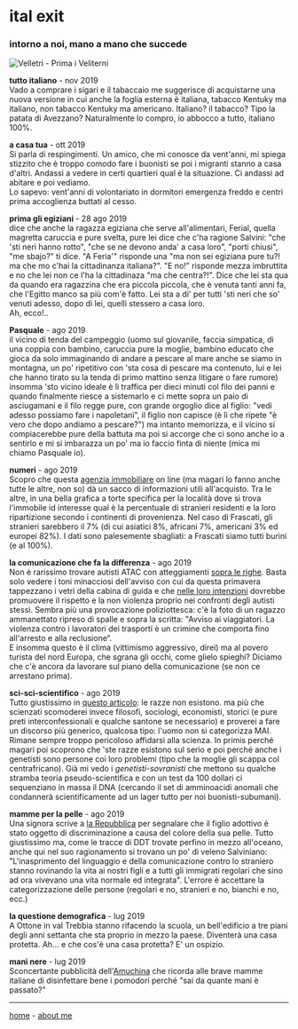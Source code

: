 # ital exit  

### intorno a noi, mano a mano che succede  

![](http://cacioman.updog.co/pic/ns-italexit-primaivelitaerni.png "Velletri - Prima i  Veliterni")  

**tutto italiano**  - nov 2019  
Vado a comprare i sigari e il tabaccaio me suggerisce di acquistarne una nuova versione in cui anche la foglia esterna è italiana, tabacco Kentuky ma italiano, non tabacco Kentuky ma americano. Italiano? il tabacco? Tipo la patata di Avezzano? Naturalmente lo compro, io abbocco a tutto, italiano 100%.  
 
**a casa tua**  - ott 2019  
Si parla di respingimenti. Un amico, che mi conosce da vent'anni, mi spiega stizzito che è troppo comodo fare i buonisti se poi i migranti stanno a casa d'altri. Andassi a vedere in certi quartieri qual è la situazione. Ci andassi ad abitare e poi vediamo.  
Lo sapevo: vent'anni di volontariato in dormitori emergenza freddo e centri prima accoglienza buttati al cesso.    

**prima gli egiziani** - 28 ago 2019  
dice che anche la ragazza egiziana che serve all'alimentari, Ferial, quella magretta caruccia e pure svelta, pure lei dice che c'ha ragione Salvini: "che 'sti neri hanno rotto", "che se ne devono anda' a casa loro", "porti chiusi", "me sbajo?" ti dice. "A Feria'" risponde una "ma non sei egiziana pure tu?! ma che mo c'hai la cittadinanza italiana?". "E no!" risponde mezza imbruttita e no che lei non ce l'ha la cittadinaza "ma che centra?!". Dice che lei sta qua da quando era ragazzina che era piccola piccola, che è venuta tanti anni fa, che l'Egitto  manco sa più com'è fatto. Lei sta a di' per tutti 'sti neri che so' venuti adesso, dopo di lei, quelli stessero a casa loro.  
Ah, ecco!..  
  
**Pasquale** - ago 2019  
il vicino di tenda del campeggio (uomo sul giovanile, faccia simpatica, di una coppia con bambino, caruccia pure la moglie, bambino educato che gioca da solo immaginando di andare a pescare al mare anche se siamo in montagna, un po' ripetitivo con 'sta cosa di pescare ma contenuto, lui e lei che hanno tirato su la tenda di primo mattino senza litigare o fare rumore) insomma 'sto vicino ideale è lì traffica per dieci minuti col filo dei panni e quando finalmente riesce a sistemarlo e ci mette sopra un paio di asciugamani e il filo regge pure, con grande orgoglio dice al figlio: "vedi adesso possiamo fare i napoletani", il figlio non capisce (è lì che ripete "è vero che dopo andiamo a pescare?") ma intanto memorizza, e il vicino si compiacerebbe pure  della battuta ma poi si accorge che ci sono anche io a sentirlo e mi si imbarazza un po' ma io faccio finta di niente (mica mi chiamo Pasquale io).  

**numeri** - ago 2019   
Scopro che questa [agenzia immobiliare](http://www.homepal.it) on line (ma magari lo fanno anche tutte le altre, non so) dà un sacco di informazioni utili all'acquisto. Tra le altre, in una bella grafica a torte specifica per la località dove si trova l'immobile id interesse qual è la percentuale di stranieri residenti e la loro ripartizione secondo i continenti di provenienza. Nel caso di Frascati, gli stranieri sarebbero il 7% (di cui asiatici 8%, africani 7%, americani 3% ed europei 82%). I dati sono palesemente sbagliati: a Frascati siamo tutti burini (e al 100%).  

**la comunicazione che fa la differenza** - ago 2019  
Non è rarissimo trovare autisti ATAC con atteggiamenti [sopra le righe](https://roma.repubblica.it/cronaca/2019/08/18/news/atac_immigrato_lasciato_a_terra_dall_autista_ottantenne_si_ribella_lui_e_con_me_-233868065/?fbclid=IwAR0GK_SmPi-_ZIrKWa74SoZsfHmyKWH_OrZHrsrkXylgCPo1-69a99HpOyo). Basta solo vedere i toni minacciosi dell'avviso con cui da questa primavera tappezzano i vetri della cabina di guida e che [nelle loro intenzioni](http://www.romatoday.it/politica/manifesti-violenza-autisti-atac.html) dovrebbe promuovere il rispetto e la non violenza proprio nei confronti degli autisti stessi. Sembra più una provocazione poliziottesca: c'è la foto di un ragazzo ammanettato ripreso di spalle e sopra la scritta: "Avviso ai viaggiatori. La violenza contro i lavoratori dei trasporti è un crimine che comporta fino all'arresto e alla reclusione“.  
E insomma questo è il clima (vittimismo aggressivo, direi) ma al povero turista del nord Europa, che sgrana gli occhi, come glielo spieghi? Diciamo che c'è ancora da lavorare sul piano della comunicazione (se non ce arrestano prima).  

**sci-sci-scientifico** - ago 2019  
Tutto giustissimo in [questo articolo](https://thevision.com/attualita/razze-8mila-genetisti/?fbclid=IwAR0dty7nnmaj5PJe6LxNiWW4F8hwP_9e4qM161gmu1unDqCcPvyBSOeduO4): le razze non esistono. ma più che scienzati scomoderei invece filosofi, sociologi, economisti, storici (e pure preti interconfessionali e qualche santone se necessario) e proverei a fare un discorso più generico, qualcosa tipo: l'uomo non si categorizza MAI. Rimane sempre troppo pericoloso affidarsi alla scienza. In primis perché magari poi scoprono che 'ste razze esistono sul serio e poi perché anche i genetisti sono persone coi  loro problemi (tipo che la moglie gli scappa col centrafricano). Già mi vedo i *genetisti-sovranisti* che mettono su qualche stramba teoria  pseudo-scientifica e con un test da 100 dollari ci sequenziano in massa il DNA (cercando il set di amminoacidi anomali che condannerà scientificamente ad un lager tutto per noi buonisti-subumani).

**mamme per la pelle** - ago 2019  
Una signora scrive a [la Repubblica](https://www.repubblica.it/cronaca/2019/08/06/news/razzismo-232909837/?ref=search) per segnalare che il figlio adottivo è stato oggetto di discriminazione a causa del colore della sua pelle. Tutto giustissimo ma, come le tracce di DDT trovate perfino in mezzo all'oceano, anche qui nel suo ragionamento si trovano un po' di veleno Salviniano: "L'inasprimento del linguaggio e della comunicazione contro lo straniero stanno rovinando la vita ai nostri figli e a tutti gli immigrati regolari che sino ad ora vivevano una vita normale ed integrata". L'errore è accettare la categorizzazione delle persone (regolari e no, stranieri e no, bianchi e no, ecc.)  

**la questione demografica** - lug 2019  
A Ottone in val Trebbia stanno rifacendo la scuola, un bell'edificio a tre piani degli anni settanta che sta proprio in mezzo la paese. Diventerà una casa protetta. Ah... e che cos'è una casa protetta? E' un ospizio.   
 
**mani nere** - lug 2019    
Sconcertante pubblicità dell'[Amuchina](https://www.youtube.com/watch?v=TUD6nZoKyBc) che ricorda alle brave mamme italiane di disinfettare bene i pomodori perché "sai da quante mani è passato?"    

---  
[home](/index.md) - [about me](/aboutme.md)   
